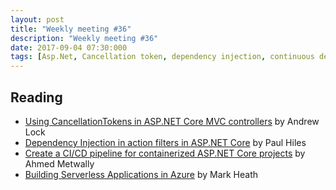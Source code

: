 ```yaml
---
layout: post
title: "Weekly meeting #36"
description: "Weekly meeting #36"
date: 2017-09-04 07:30:000
tags: [Asp.Net, Cancellation token, dependency injection, continuous delivery, continuous integration, serverless, Azure]
--- 
```

 
## Reading

* [Using CancellationTokens in ASP.NET Core MVC controllers](https://andrewlock.net/using-cancellationtokens-in-asp-net-core-mvc-controllers/) by Andrew Lock
* [Dependency Injection in action filters in ASP.NET Core](https://www.devtrends.co.uk/blog/dependency-injection-in-action-filters-in-asp.net-core) by Paul Hiles
* [Create a CI/CD pipeline for containerized ASP.NET Core projects](https://blogs.msdn.microsoft.com/visualstudio/2017/08/22/create-a-cicd-pipeline-for-containerized-asp-net-core-projects/) by Ahmed Metwally
* [Building Serverless Applications in Azure](http://markheath.net/post/building-serverless-applications-in-azure?utm_source=feedburner&utm_medium=feed&utm_campaign=Feed%3A+soundcode+%28SoundCode%29) by Mark Heath